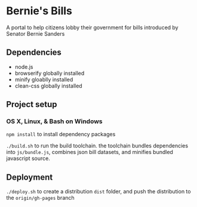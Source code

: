 # Bernie's Bills

A portal to help citizens lobby their government for bills introduced by Senator Bernie Sanders

## Dependencies

- node.js
- browserify globally installed
- minify gloablly installed
- clean-css globally installed

## Project setup

### OS X, Linux, & Bash on Windows

`npm install` to install dependency packages

`./build.sh` to run the build toolchain.  the toolchain bundles dependencies into `js/bundle.js`, combines json bill datasets, and minifies bundled javascript source.

## Deployment

`./deploy.sh` to create a distribution `dist` folder, and push the distribution to the `origin/gh-pages` branch